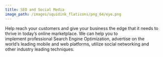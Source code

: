 ```yaml
---
title: SEO and Social Media
image_path: /images/squidink_flaticons/png_64/eye.png
---
```


Help reach your customers and give your business the edge that it needs to thrive in today’s online marketplace. We can help you to implement professional Search Engine Optimization, advertise on the world’s leading mobile and web platforms, utilize social networking and other industry leading techniques.